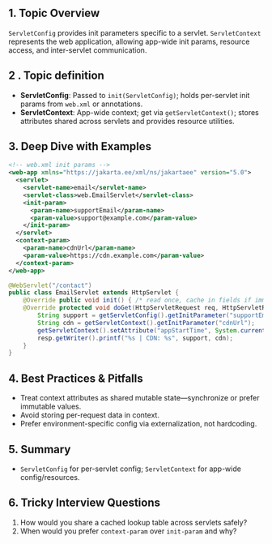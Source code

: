 ## 1. Topic Overview

`ServletConfig` provides init parameters specific to a servlet. `ServletContext` represents the web application, allowing app-wide init params, resource access, and inter-servlet communication.

## 2 . Topic definition

- **ServletConfig**: Passed to `init(ServletConfig)`; holds per-servlet init params from `web.xml` or annotations.
- **ServletContext**: App-wide context; get via `getServletContext()`; stores attributes shared across servlets and provides resource utilities.

## 3. Deep Dive with Examples

```xml
<!-- web.xml init params -->
<web-app xmlns="https://jakarta.ee/xml/ns/jakartaee" version="5.0">
  <servlet>
    <servlet-name>email</servlet-name>
    <servlet-class>web.EmailServlet</servlet-class>
    <init-param>
      <param-name>supportEmail</param-name>
      <param-value>support@example.com</param-value>
    </init-param>
  </servlet>
  <context-param>
    <param-name>cdnUrl</param-name>
    <param-value>https://cdn.example.com</param-value>
  </context-param>
</web-app>
```

```java
@WebServlet("/contact")
public class EmailServlet extends HttpServlet {
    @Override public void init() { /* read once, cache in fields if immutable */ }
    @Override protected void doGet(HttpServletRequest req, HttpServletResponse resp) throws IOException {
        String support = getServletConfig().getInitParameter("supportEmail");
        String cdn = getServletContext().getInitParameter("cdnUrl");
        getServletContext().setAttribute("appStartTime", System.currentTimeMillis());
        resp.getWriter().printf("%s | CDN: %s", support, cdn);
    }
}
```

## 4. Best Practices & Pitfalls

- Treat context attributes as shared mutable state—synchronize or prefer immutable values.
- Avoid storing per-request data in context.
- Prefer environment-specific config via externalization, not hardcoding.

## 5. Summary

- `ServletConfig` for per-servlet config; `ServletContext` for app-wide config/resources.

## 6. Tricky Interview Questions

1) How would you share a cached lookup table across servlets safely?
2) When would you prefer `context-param` over `init-param` and why?
